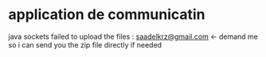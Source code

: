 # application de communicatin 
 java sockets
failed to upload the files : saadelkrz@gmail.com <- demand me so i can send you the zip file directly if needed
